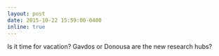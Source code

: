 ```yaml
---
layout: post
date: 2015-10-22 15:59:00-0400
inline: true
---
```


Is it time for vacation? Gavdos or Donousa are the new research hubs?